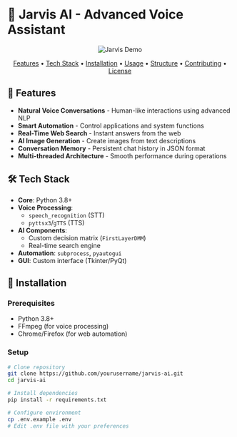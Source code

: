 # 🤖 Jarvis AI - Advanced Voice Assistant

<div align="center">
  <img src="https://via.placeholder.com/800x400.png?text=Jarvis+AI+Demo" alt="Jarvis Demo">
</div>

<p align="center">
  <a href="#-features">Features</a> •
  <a href="#-tech-stack">Tech Stack</a> •
  <a href="#-installation">Installation</a> •
  <a href="#-usage">Usage</a> •
  <a href="#-project-structure">Structure</a> •
  <a href="#-contributing">Contributing</a> •
  <a href="#-license">License</a>
</p>

## 🌟 Features
- **Natural Voice Conversations** - Human-like interactions using advanced NLP
- **Smart Automation** - Control applications and system functions
- **Real-Time Web Search** - Instant answers from the web
- **AI Image Generation** - Create images from text descriptions
- **Conversation Memory** - Persistent chat history in JSON format
- **Multi-threaded Architecture** - Smooth performance during operations

## 🛠️ Tech Stack
- **Core**: Python 3.8+
- **Voice Processing**:
  - `speech_recognition` (STT)
  - `pyttsx3`/`gTTS` (TTS)
- **AI Components**:
  - Custom decision matrix (`FirstLayerDMM`)
  - Real-time search engine
- **Automation**: `subprocess`, `pyautogui`
- **GUI**: Custom interface (Tkinter/PyQt)

## 🚀 Installation

### Prerequisites
- Python 3.8+
- FFmpeg (for voice processing)
- Chrome/Firefox (for web automation)

### Setup
```bash
# Clone repository
git clone https://github.com/yourusername/jarvis-ai.git
cd jarvis-ai

# Install dependencies
pip install -r requirements.txt

# Configure environment
cp .env.example .env
# Edit .env file with your preferences
